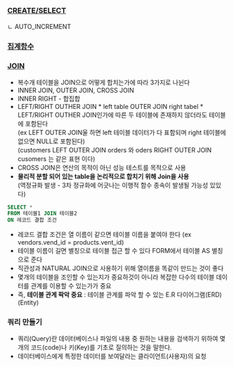 ### [CREATE/SELECT](https://github.com/yeRim650/TIL/blob/main/DB/SQL/select_ex.sql)   
  ㄴ AUTO_INCREMENT
### [집계함수](https://github.com/yeRim650/TIL/blob/main/DB/SQL/aggregate_function.sql)
### [JOIN](https://github.com/yeRim650/TIL/blob/main/DB/SQL/join.sql)
  * 복수개 테이블을 JOIN으로 어떻게 합치는가에 따라 3가지로 나뉜다
   * INNER JOIN, OUTER JOIN, CROSS JOIN
   * INNER RIGHT - 합집합
   * LEFT/RIGHT OUTHER JOIN
    * left table OUTER JOIN right tabel
    * LEFT/RIGHT OUTHER JOIN인가에 따른 두 테이블에 존재하지 않더라도 테이블에 포함된다  
    (ex LEFT OUTER JOIN울 하면 left 테이블 데이터가 다 표함되며 right 테이블에 없으면 NULL로 포함된다)  
    (customers LEFT OUTER JOIN orders 와 oders RIGHT OUTER JOIN cusomers 는 같은 표현 이다)
   * CROSS JOIN은 연산의 목적이 아닌 성능 테스트를 목적으로 사용
   * **물리적 분할 되어 있는 table을 논리적으로 합치기 위해 Join을 사용**  
  (역정규화 발생 - 3차 정규화에 어긋나는 이행적 함수 종속이 발생될 가능성 있있다)
```SQL
SELECT *
FROM 테이블1 JOIN 테이블2
ON 레코드 결합 조건
```
* 레코드 결합 조건은 열 이름이 같으면 테이블 이름을 붙여야 한다 (ex vendors.vend_id = products.vent_id)
* 테이블 이름이 길면 별칭으로 테이블 접근 할 수 있다 FORM에서 테이블 AS 별칭 으로 준다
* 직관성과 NATURAL JOIN으로 사용하기 위해  열이름을 똑같이 만드는 것이 좋다
* 몇개의 테이블을 조인할 수 있는지가 중요하것이 아니라 복잡한 다수의 테이블 데이터를 관계를 이용할 수 있는가가 중요 
* 즉, **테이블 관계 팍악 중요** : 테이블 관계를 파악 할 수 있는 E.R 다이어그램(ERD)(Entity)
### 쿼리 만들기
* 쿼리(Query)란 데이터베이스나 파일의 내용 중 원하는 내용을 검색하기 위하여 몇 개의 코드(code)나 키(Key)를 기초로 질의하는 것을 말한다.
* 데이터베이스에게 특정한 데이터를 보여달라는 클라이언트(사용자)의 요청
